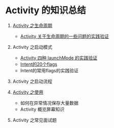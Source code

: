 # Activity 的知识总结

1. [Activity 之生命周期](https://github.com/ZhangMiao147/android_learning_notes/blob/master/Android/components/Activity/Activity%E4%B9%8B%E7%94%9F%E5%91%BD%E5%91%A8%E6%9C%9F.md)
	* [Activity 关于生命周期的一些问题的实践验证](https://github.com/ZhangMiao147/android_learning_notes/blob/master/Android/components/Activity/%E7%94%9F%E5%91%BD%E5%91%A8%E6%9C%9F%E9%97%AE%E9%A2%98%E9%AA%8C%E8%AF%81/Activity%E5%85%B3%E4%BA%8E%E7%94%9F%E5%91%BD%E5%91%A8%E6%9C%9F%E4%B8%80%E4%BA%9B%E9%97%AE%E9%A2%98%E7%9A%84%E5%AE%9E%E8%B7%B5%E9%AA%8C%E8%AF%81.md)

2. Activity 之启动模式
	* [Activity 四种 launchMode 的实践验证](https://github.com/ZhangMiao147/android_learning_notes/blob/master/Android/components/Activity/%E5%9B%9B%E7%A7%8DlaunchMode%E9%AA%8C%E8%AF%81/Activity%E5%9B%9B%E7%A7%8DlaunchMode%E7%9A%84%E5%AE%9E%E8%B7%B5%E9%AA%8C%E8%AF%81.md)
	* [Intent的20个flags](https://github.com/ZhangMiao147/android_learning_notes/blob/master/Android/components/Activity/Intent%E7%9A%8420%E4%B8%AAflags.md)
	* Intent的常用flags的实践验证

3. Activity 之启动流程

4. [Activity 之使用](https://github.com/ZhangMiao147/android_learning_notes/blob/master/Android/components/Activity/Activity%E4%B9%8B%E4%BD%BF%E7%94%A8.md)
	* 如何在异常情况保存大量数据
	* Activity 概览屏幕知识

5. Activity 之常见面试题

